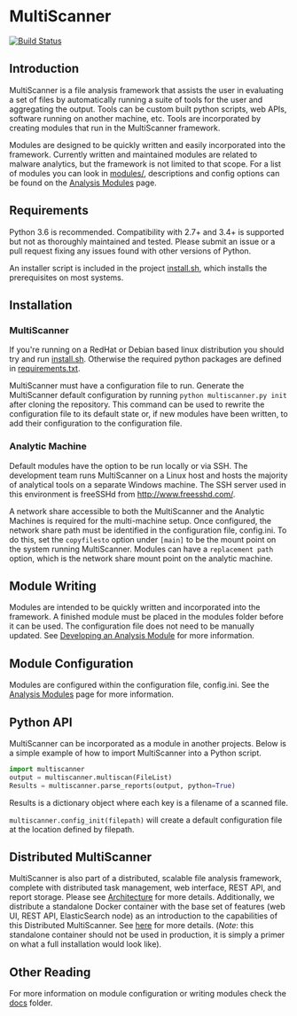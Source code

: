 MultiScanner
============
[![Build Status](https://travis-ci.org/mitre/multiscanner.svg)](https://travis-ci.org/mitre/multiscanner)

Introduction
------------
MultiScanner is a file analysis framework that assists the user in evaluating a set
of files by automatically running a suite of tools for the user and aggregating the output.
Tools can be custom built python scripts, web APIs, software running on another machine, etc.
Tools are incorporated by creating modules that run in the MultiScanner framework.

Modules are designed to be quickly written and easily incorporated into the framework.
Currently written and maintained modules are related to malware analytics, but the framework is not limited to that
scope. For a list of modules you can look in [modules/](modules), descriptions and config
options can be found on the [Analysis Modules](<docs/use/use-analysis-mods.rst>) page.

Requirements
------------
Python 3.6 is recommended. Compatibility with 2.7+ and
3.4+ is supported but not as thoroughly maintained and tested. Please submit an issue
or a pull request fixing any issues found with other versions of Python.


An installer script is included in the project [install.sh](<install.sh>), which
installs the prerequisites on most systems.

Installation
------------
### MultiScanner ###
If you're running on a RedHat or Debian based linux distribution you should try and run
[install.sh](<install.sh>). Otherwise the required python packages are defined in
[requirements.txt](<requirements.txt>).

MultiScanner must have a configuration file to run. Generate the MultiScanner default
configuration by running `python multiscanner.py init` after cloning the repository.
This command can be used to rewrite the configuration file to its default state or,
if new modules have been written, to add their configuration to the configuration
file.

### Analytic Machine ###
Default modules have the option to be run locally or via SSH. The development team
runs MultiScanner on a Linux host and hosts the majority of analytical tools on
a separate Windows machine. The SSH server used in this environment is freeSSHd
from <http://www.freesshd.com/>.

A network share accessible to both the MultiScanner and the Analytic Machines is
required for the multi-machine setup. Once configured, the network share path must
be identified in the configuration file, config.ini. To do this, set the `copyfilesto`
option under `[main]` to be the mount point on the system running MultiScanner.
Modules can have a `replacement path` option, which is the network share mount point
on the analytic machine.

Module Writing
--------------
Modules are intended to be quickly written and incorporated into the framework.
A finished module must be placed in the modules folder before it can be used. The
configuration file does not need to be manually updated. See [Developing an Analysis Module](<docs/custom/analysis-module.rst>)
for more information.

Module Configuration
--------------------
Modules are configured within the configuration file, config.ini. See
the [Analysis Modules](<docs/use/use-analysis-mods.rst>) page for more information.

Python API
----------
MultiScanner can be incorporated as a module in another projects. Below is a simple
example of how to import MultiScanner into a Python script.

``` python
import multiscanner
output = multiscanner.multiscan(FileList)
Results = multiscanner.parse_reports(output, python=True)
```

Results is a dictionary object where each key is a filename of a scanned file.

`multiscanner.config_init(filepath)` will create a default configuration file at
the location defined by filepath.

Distributed MultiScanner
------------------------
MultiScanner is also part of a distributed, scalable file analysis framework, complete with distributed task management, web interface, REST API, and report storage. Please see [Architecture](<docs/arch.rst>) for more details. Additionally, we distribute a standalone Docker container with the base set of features (web UI, REST API, ElasticSearch node) as an introduction to the capabilities of this Distributed MultiScanner. See [here](<docs/install.rst#standalone-docker-installation>) for more details. (*Note*: this standalone container should not be used in production, it is simply a primer on what a full installation would look like).

Other Reading
-------------
For more information on module configuration or writing modules check the
[docs](<docs>) folder.

